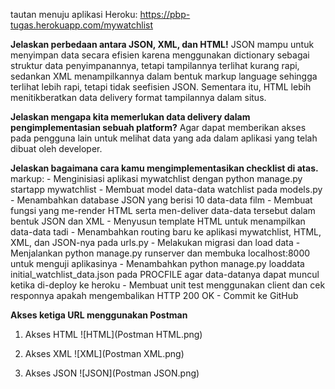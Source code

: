 tautan menuju aplikasi Heroku: https://pbp-tugas.herokuapp.com/mywatchlist

**Jelaskan perbedaan antara JSON, XML, dan HTML!**
JSON mampu untuk menyimpan data secara efisien karena menggunakan dictionary sebagai struktur data penyimpanannya, tetapi tampilannya terlihat kurang rapi, sedankan XML menampilkannya dalam bentuk markup language sehingga terlihat lebih rapi, tetapi tidak seefisien JSON. Sementara itu, HTML lebih menitikberatkan data delivery format tampilannya dalam situs.

**Jelaskan mengapa kita memerlukan data delivery dalam pengimplementasian sebuah platform?**
Agar dapat memberikan akses pada pengguna lain untuk melihat data yang ada dalam aplikasi yang telah dibuat oleh developer.

**Jelaskan bagaimana cara kamu mengimplementasikan checklist di atas.**
markup: - Menginisiasi aplikasi mywatchlist dengan python manage.py startapp mywatchlist
        - Membuat model data-data watchlist pada models.py
        - Menambahkan database JSON yang berisi 10 data-data film
        - Membuat fungsi yang me-render HTML serta men-deliver data-data tersebut dalam bentuk JSON dan XML
        - Menyusun template HTML untuk menampilkan data-data tadi
        - Menambahkan routing baru ke aplikasi mywatchlist, HTML, XML, dan JSON-nya pada urls.py
        - Melakukan migrasi dan load data
        - Menjalankan python manage.py runserver dan membuka localhost:8000 untuk menguji aplikasinya
        - Menambahkan python manage.py loaddata initial_watchlist_data.json pada PROCFILE agar data-datanya dapat muncul ketika di-deploy ke heroku
        - Membuat unit test menggunakan client dan cek responnya apakah mengembalikan HTTP 200 OK
        - Commit ke GitHub

**Akses ketiga URL menggunakan Postman**
1. Akses HTML
![HTML](Postman HTML.png)

2. Akses XML
![XML](Postman XML.png)

3. Akses JSON
![JSON](Postman JSON.png)
